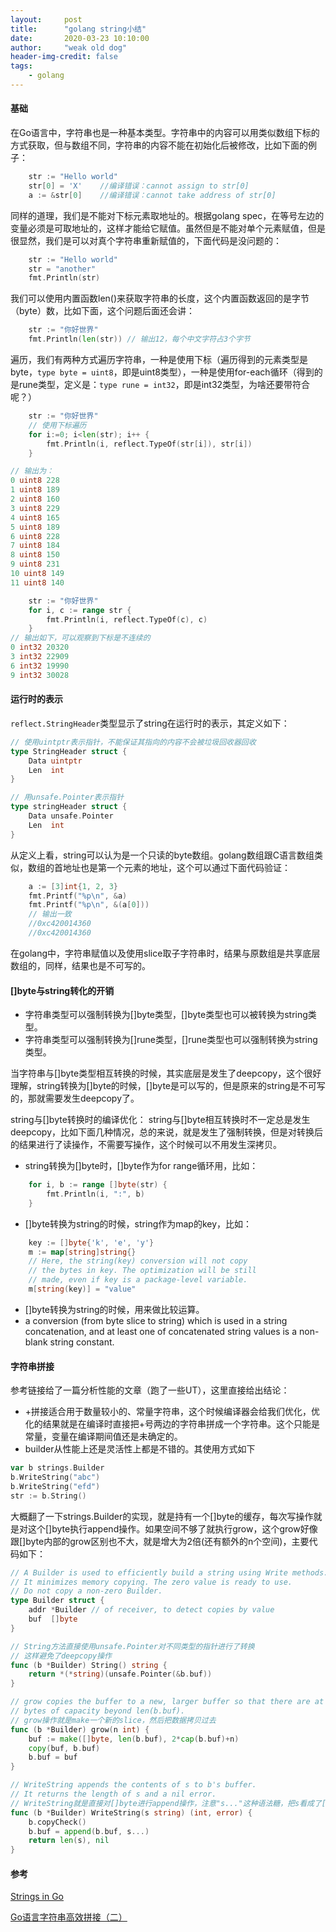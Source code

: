 ```yaml
---
layout:     post
title:      "golang string小结"
date:       2020-03-23 10:10:00
author:     "weak old dog"
header-img-credit: false
tags:
    - golang
---
```


#### 基础
在Go语言中，字符串也是一种基本类型。字符串中的内容可以用类似数组下标的方式获取，但与数组不同，字符串的内容不能在初始化后被修改，比如下面的例子：
```go
    str := "Hello world"
    str[0] = 'X'    //编译错误：cannot assign to str[0]
    a := &str[0]    //编译错误：cannot take address of str[0]
```
同样的道理，我们是不能对下标元素取地址的。根据golang spec，在等号左边的变量必须是可取地址的，这样才能给它赋值。虽然但是不能对单个元素赋值，但是很显然，我们是可以对真个字符串重新赋值的，下面代码是没问题的：
```go
	str := "Hello world"
	str = "another"
	fmt.Println(str)
```

我们可以使用内置函数len()来获取字符串的长度，这个内置函数返回的是字节（byte）数，比如下面，这个问题后面还会讲：
```go
	str := "你好世界"
	fmt.Println(len(str)) // 输出12，每个中文字符占3个字节
```

遍历，我们有两种方式遍历字符串，一种是使用下标（遍历得到的元素类型是byte，`type byte = uint8`，即是uint8类型），一种是使用for-each循环（得到的是rune类型，定义是：`type rune = int32`，即是int32类型，为啥还要带符合呢？）
```go
    str := "你好世界"
    // 使用下标遍历
	for i:=0; i<len(str); i++ {
		fmt.Println(i, reflect.TypeOf(str[i]), str[i])
    }

// 输出为：
0 uint8 228
1 uint8 189
2 uint8 160
3 uint8 229
4 uint8 165
5 uint8 189
6 uint8 228
7 uint8 184
8 uint8 150
9 uint8 231
10 uint8 149
11 uint8 140
```
```go
	str := "你好世界"
	for i, c := range str {
		fmt.Println(i, reflect.TypeOf(c), c)
    }
// 输出如下，可以观察到下标是不连续的
0 int32 20320
3 int32 22909
6 int32 19990
9 int32 30028
```

#### 运行时的表示
`reflect.StringHeader`类型显示了string在运行时的表示，其定义如下：
```go
// 使用uintptr表示指针，不能保证其指向的内容不会被垃圾回收器回收
type StringHeader struct {
	Data uintptr
	Len  int
}

// 用unsafe.Pointer表示指针
type stringHeader struct {
	Data unsafe.Pointer
	Len  int
}
```
从定义上看，string可以认为是一个只读的byte数组。golang数组跟C语言数组类似，数组的首地址也是第一个元素的地址，这个可以通过下面代码验证：
```go
	a := [3]int{1, 2, 3}
	fmt.Printf("%p\n", &a)
	fmt.Printf("%p\n", &(a[0]))
	// 输出一致
	//0xc420014360
	//0xc420014360
```
在golang中，字符串赋值以及使用slice取子字符串时，结果与原数组是共享底层数组的，同样，结果也是不可写的。

#### []byte与string转化的开销
* 字符串类型可以强制转换为[\]byte类型，[]byte类型也可以被转换为string类型。
* 字符串类型可以强制转换为[\]rune类型，[]rune类型也可以强制转换为string类型。

当字符串与[\]byte类型相互转换的时候，其实底层是发生了deepcopy，这个很好理解，string转换为[\]byte的时候，[]byte是可以写的，但是原来的string是不可写的，那就需要发生deepcopy了。

string与[]byte转换时的编译优化：
string与[]byte相互转换时不一定总是发生deepcopy，比如下面几种情况，总的来说，就是发生了强制转换，但是对转换后的结果进行了读操作，不需要写操作，这个时候可以不用发生深拷贝。

* string转换为[\]byte时，[]byte作为for range循环用，比如：
```go
	for i, b := range []byte(str) {
		fmt.Println(i, ":", b)
	}
```

* []byte转换为string的时候，string作为map的key，比如：
```go
	key := []byte{'k', 'e', 'y'}
	m := map[string]string{}
	// Here, the string(key) conversion will not copy
	// the bytes in key. The optimization will be still
	// made, even if key is a package-level variable.
	m[string(key)] = "value"
```

* []byte转换为string的时候，用来做比较运算。
* a conversion (from byte slice to string) which is used in a string concatenation, and at least one of concatenated string values is a non-blank string constant.

#### 字符串拼接
参考链接给了一篇分析性能的文章（跑了一些UT），这里直接给出结论：
* +拼接适合用于数量较小的、常量字符串，这个时候编译器会给我们优化，优化的结果就是在编译时直接把+号两边的字符串拼成一个字符串。这个只能是常量，变量在编译期间值还是未确定的。
* builder从性能上还是灵活性上都是不错的。其使用方式如下
```go
var b strings.Builder
b.WriteString("abc")
b.WriteString("efd")
str := b.String()
```
大概翻了一下strings.Builder的实现，就是持有一个[\]byte的缓存，每次写操作就是对这个[\]byte执行append操作。如果空间不够了就执行grow，这个grow好像跟[]byte内部的grow区别也不大，就是增大为2倍(还有额外的n个空间)，主要代码如下：
```go
// A Builder is used to efficiently build a string using Write methods.
// It minimizes memory copying. The zero value is ready to use.
// Do not copy a non-zero Builder.
type Builder struct {
	addr *Builder // of receiver, to detect copies by value
	buf  []byte
}

// String方法直接使用unsafe.Pointer对不同类型的指针进行了转换
// 这样避免了deepcopy操作
func (b *Builder) String() string {
	return *(*string)(unsafe.Pointer(&b.buf))
}

// grow copies the buffer to a new, larger buffer so that there are at least n
// bytes of capacity beyond len(b.buf).
// grow操作就是make一个新的slice，然后把数据拷贝过去
func (b *Builder) grow(n int) {
	buf := make([]byte, len(b.buf), 2*cap(b.buf)+n)
	copy(buf, b.buf)
	b.buf = buf
}

// WriteString appends the contents of s to b's buffer.
// It returns the length of s and a nil error.
// WriteString就是直接对[]byte进行append操作，注意"s..."这种语法糖，把s看成了[]byte
func (b *Builder) WriteString(s string) (int, error) {
	b.copyCheck()
	b.buf = append(b.buf, s...)
	return len(s), nil
}
```

#### 参考

[Strings in Go](https://go101.org/article/string.html)

[Go语言字符串高效拼接（二）](https://www.flysnow.org/2018/11/05/golang-concat-strings-performance-analysis.html)